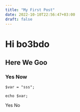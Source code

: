 ```yaml
---
title: "My First Post"
date: 2022-10-10T22:56:47+03:00
draft: false
---
```


# Hi bo3bdo

## Here We Goo

### Yes Now


```
$var = "sss";

echo $var;

```


Yes No